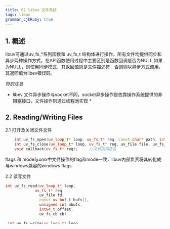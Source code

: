 ```yaml
---
title: 02 libuv 文件系统
tags: libuv
grammar_cjkRuby: true
---
```


## 1. 概述
libuv可通过uv_fs_\*系列函数和 uv_fs_t 结构体进行操作。所有文件均提供同步和异步两种操作方式，在API函数使用过程中主要区别是函数回调是否为NULL,如果为NULL，则使用同步模式，其返回值则是文件描述符，否则则以异步方式调用，其返回值为libev错误码。

*特别注意*
* libev 文件异步操作与socket不同，socket异步操作是依靠操作系统提供的非阻塞接口，文件操作则通过线程池实现 *

## 2. Reading/Writing Files
2.1 打开及关闭文件文件
```c++
	int uv_fs_open(uv_loop_t* loop, uv_fs_t* req, const char* path, int flags, int mode, uv_fs_cb cb)
	int uv_fs_close(uv_loop_t* loop, uv_fs_t* req, uv_file file, uv_fs_cb cb)
	void callback(uv_fs_t* req);	 //文件回调签名
```
flags 和 mode与unix中文件操作的flag和mode一致，libuv内部负责将其转化成与windows兼容的windows flags

2.2 读写文件
```c++
int uv_fs_read(uv_loop_t* loop,
			 uv_fs_t* req,
               uv_file fd,
               const uv_buf_t bufs[],
               unsigned int nbufs,
               int64_t offset,
               uv_fs_cb cb) 
			   
 int uv_fs_write(uv_loop_t* loop,
                uv_fs_t* req,
                uv_file fd,
                const uv_buf_t bufs[],
                unsigned int nbufs,
                int64_t offset,
                uv_fs_cb cb)
```
在读文件之前，应该传递一个初始化过的buffer参数，他将在callback调用之前被填充，libuv将POSIX函数与uv_fs_\*函数建立映射，在文件操作中，如果触发EOF，uv_fs_t结构中result将会被置为0,若是操作stream或者pipe，UV_EOF将被用于传输操作的状态。

示例demo
```c++
#include <assert.h>
#include <stdio.h>
#include <fcntl.h>
#include <unistd.h>
#include <uv.h>

void on_read(uv_fs_t *req);

uv_fs_t open_req;
uv_fs_t read_req;
uv_fs_t write_req;

static char buffer[1024];

static uv_buf_t iov;

void on_write(uv_fs_t *req) {
    if (req->result < 0) {
        fprintf(stderr, "Write error: %s\n", uv_strerror((int)req->result));
    }
    else {
        uv_fs_read(uv_default_loop(), &read_req, open_req.result, &iov, 1, -1, on_read);
    }
}

void on_read(uv_fs_t *req) {
    if (req->result < 0) {
        fprintf(stderr, "Read error: %s\n", uv_strerror(req->result));
    }
    else if (req->result == 0) {
        uv_fs_t close_req;
        // synchronous
        uv_fs_close(uv_default_loop(), &close_req, open_req.result, NULL);
    }
    else if (req->result > 0) {
        iov.len = req->result;
        uv_fs_write(uv_default_loop(), &write_req, 1, &iov, 1, -1, on_write);
    }
}

void on_open(uv_fs_t *req) {
    // The request passed to the callback is the same as the one the call setup
    // function was passed.
    assert(req == &open_req);
    if (req->result >= 0) {
        iov = uv_buf_init(buffer, sizeof(buffer));
        uv_fs_read(uv_default_loop(), &read_req, req->result,
                   &iov, 1, -1, on_read);
    }
    else {
        fprintf(stderr, "error opening file: %s\n", uv_strerror((int)req->result));
    }
}

int main(int argc, char **argv) {
    uv_fs_open(uv_default_loop(), &open_req, argv[1], O_RDONLY, 0, on_open);
    uv_run(uv_default_loop(), UV_RUN_DEFAULT);

    uv_fs_req_cleanup(&open_req);
    uv_fs_req_cleanup(&read_req);
    uv_fs_req_cleanup(&write_req);
    return 0;
}

```
